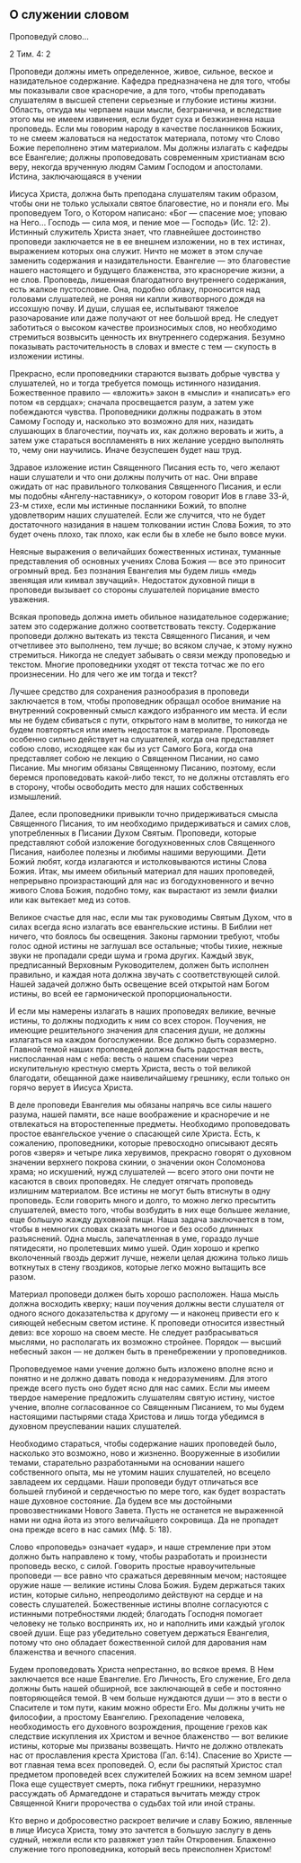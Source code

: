 ## О служении словом

Проповедуй слово...

2 Тим. 4: 2

Проповеди должны иметь определенное, живое, сильное, веское и назидательное содержание. Кафедра предназначена не для того, чтобы мы показывали свое красноречие, а для того, чтобы преподавать слушателям в высшей степени серьезные и глубокие истины жизни. Область, откуда мы черпаем наши мысли, безгранична, и вследствие этого мы не имеем извинения, если будет суха и безжизненна наша проповедь. Если мы говорим народу в качестве посланников Божиих, то не смеем жаловаться на недостаток материала, потому что Слово Божие переполнено этим материалом. Мы должны излагать с кафедры все Евангелие; должны проповедовать современным христианам всю веру, некогда врученную людям Самим Господом и апостолами. Истина, заключающаяся в учении

Иисуса Христа, должна быть преподана слушателям таким образом, чтобы они не только услыхали святое благовестие, но и поняли его. Мы проповедуем Того, о Котором написано: «Бог — спасение мое; уповаю на Него... Господь — сила моя, и пение мое — Господь» (Ис. 12: 2). Истинный служитель Христа знает, что главнейшее достоинство проповеди заключается не в ее внешнем изложении, но в тех истинах, выражением которых она служит. Ничто не может в этом случае заменить содержания и назидательности. Евангелие — это благовестие нашего настоящего и будущего блаженства, это красноречие жизни, а не слов. Проповедь, лишенная благодатного внутреннего содержания, есть жалкое пустословие. Она, подобно облаку, проносится над головами слушателей, не роняя ни капли животворного дождя на иссохшую почву. И души, слушая ее, испытывают тяжелое разочарование или даже получают от нее большой вред. Не следует заботиться о высоком качестве произносимых слов, но необходимо стремиться возвысить ценность их внутреннего содержания. Безумно показывать расточительность в словах и вместе с тем — скупость в изложении истины.

Прекрасно, если проповедники стараются вызвать добрые чувства у слушателей, но и тогда требуется помощь истинного назидания. Божественное правило — «вложить» закон в «мысли» и «написать» его потом «в сердцах»; сначала просвещается разум, а затем уже побеждаются чувства. Проповедники должны подражать в этом Самому Господу и, насколько это возможно для них, назидать слушающих в благочестии, поучать их, как должно веровать и жить, а затем уже стараться воспламенять в них желание усердно выполнять то, чему они научились. Иначе безуспешен будет наш труд.

Здравое изложение истин Священного Писания есть то, чего желают наши слушатели и что они должны получить от нас. Они вправе ожидать от нас правильного толкования Священного Писания, и если мы подобны «Ангелу-наставнику», о котором говорит Иов в главе 33-й, 23-м стихе, если мы истинные посланники Божий, то вполне удовлетворим наших слушателей. Если же случится, что не будет достаточного назидания в нашем толковании истин Слова Божия, то это будет очень плохо, так плохо, как если бы в хлебе не было вовсе муки.

Неясные выражения о величайших божественных истинах, туманные представления об основных учениях Слова Божия — все это приносит огромный вред. Без познания Евангелия мы будем лишь «медь звенящая или кимвал звучащий». Недостаток духовной пищи в проповеди вызывает со стороны слушателей порицание вместо уважения.

Всякая проповедь должна иметь обильное назидательное содержание; затем это содержание должно соответствовать тексту. Содержание проповеди должно вытекать из текста Священного Писания, и чем отчетливее это выполнено, тем лучше; во всяком случае, к этому нужно стремиться. Никогда не следует забывать о связи между проповедью и текстом. Многие проповедники уходят от текста тотчас же по его произнесении. Но для чего же им тогда и текст?

Лучшее средство для сохранения разнообразия в проповеди заключается в том, чтобы проповедник обращал особое внимание на внутренний сокровенный смысл каждого избранного им места. И если мы не будем сбиваться с пути, открытого нам в молитве, то никогда не будем повторяться или иметь недостаток в материале. Проповедь особенно сильно действует на слушателей, когда она представляет собою слово, исходящее как бы из уст Самого Бога, когда она представляет собою не лекцию о Священном Писании, но само Писание. Мы многим обязаны Священному Писанию, поэтому, если беремся проповедовать какой-либо текст, то не должны отставлять его в сторону, чтобы освободить место для наших собственных измышлений.

Далее, если проповедники привыкли точно придерживаться смысла Священного Писания, то им необходимо придерживаться и самих слов, употребленных в Писании Духом Святым. Проповеди, которые представляют собой изложение богодухновенных слов Священного Писания, наиболее полезны и любимы нашими верующими. Дети Божий любят, когда излагаются и истолковываются истины Слова Божия. Итак, мы имеем обильный материал для наших проповедей, непрерывно произрастающий для нас из богодухновенного и вечно живого Слова Божия, подобно тому, как вырастают из земли фиалки или как вытекает мед из сотов.

Великое счастье для нас, если мы так руководимы Святым Духом, что в силах всегда ясно излагать все евангельские истины. В Библии нет ничего, что боялось бы освещения. Законы гармонии требуют, чтобы голос одной истины не заглушал все остальные; чтобы тихие, нежные звуки не пропадали среди шума и грома других. Каждый звук, предписанный Верховным Руководителем, должен быть исполнен правильно, и каждая нота должна звучать с соответствующей силой. Нашей задачей должно быть освещение всей открытой нам Богом истины, во всей ее гармонической пропорциональности.

И если мы намерены излагать в наших проповедях великие, вечные истины, то должны подходить к ним со всех сторон. Поучения, не имеющие решительного значения для спасения души, не должны излагаться на каждом богослужении. Все должно быть соразмерно. Главной темой наших проповедей должна быть радостная весть, ниспосланная нам с неба: весть о нашем спасении через искупительную крестную смерть Христа, весть о той великой благодати, обещанной даже наивеличайшему грешнику, если только он горячо верует в Иисуса Христа.

В деле проповеди Евангелия мы обязаны напрячь все силы нашего разума, нашей памяти, все наше воображение и красноречие и не отвлекаться на второстепенные предметы. Необходимо проповедовать простое евангельское учение о спасающей силе Христа. Есть, к сожалению, проповедники, которые превосходно описывают десять рогов «зверя» и четыре лика херувимов, прекрасно говорят о духовном значении верхнего покрова скинии, о значении окон Соломонова храма; но искушений, нужд слушателей — всего этого они почти не касаются в своих проповедях. Не следует отягчать проповедь излишним материалом. Все истины не могут быть втиснуты в одну проповедь. Если говорить много и долго, то можно легко пресытить слушателей, вместо того, чтобы возбудить в них еще большее желание, еще большую жажду духовной пищи. Наша задача заключается в том, чтобы в немногих словах сказать многое и без особо длинных разъяснений. Одна мысль, запечатленная в уме, гораздо лучше пятидесяти, но пролетевших мимо ушей. Один хорошо и крепко вколоченный гвоздь держит лучше, нежели целая дюжина только лишь воткнутых в стену гвоздиков, которые легко можно вытащить все разом.

Материал проповеди должен быть хорошо расположен. Наша мысль должна восходить кверху; наши поучения должны вести слушателя от одного ясного доказательства к другому — и наконец привести его к сияющей небесным светом истине. К проповеди относится известный девиз: все хорошо на своем месте. Не следует разбрасываться мыслями, но располагать их возможно стройнее. Порядок — высший небесный закон — не должен быть в пренебрежении у проповедников.

Проповедуемое нами учение должно быть изложено вполне ясно и понятно и не должно давать повода к недоразумениям. Для этого прежде всего пусть оно будет ясно для нас самих. Если мы имеем твердое намерение предложить слушателям святую истину, чистое учение, вполне согласованное со Священным Писанием, то мы будем настоящими пастырями стада Христова и лишь тогда убедимся в духовном преуспевании наших слушателей.

Необходимо стараться, чтобы содержание наших проповедей было, насколько это возможно, ново и жизненно. Вооруженные в изобилии темами, старательно разработанными на основании нашего собственного опыта, мы не утомим наших слушателей, но всецело завладеем их сердцами. Наши проповеди будут отличаться все большей глубиной и сердечностью по мере того, как будет возрастать наше духовное состояние. Да будем все мы достойными провозвестниками Нового Завета. Пусть не останется не выраженной нами ни одна йота из этого величайшего сокровища. Да не пропадет она прежде всего в нас самих (Мф. 5: 18).

Слово «проповедь» означает «удар», и наше стремление при этом должно быть направлено к тому, чтобы разработать и произнести проповедь веско, с силой. Говорить простые нравоучительные проповеди — все равно что сражаться деревянным мечом; настоящее оружие наше — великие истины Слова Божия. Будем держаться таких истин, которые сильно, непреодолимо действуют на сердце и на совесть слушателей. Божественные истины вполне согласуются с истинными потребностями людей; благодать Господня помогает человеку не только воспринять их, но и наполнить ими каждый уголок своей души. Еще раз убедительно советуем держаться Евангелия, потому что оно обладает божественной силой для дарования нам блаженства и вечного спасения.

Будем проповедовать Христа непрестанно, во всякое время. В Нем заключается все наше Евангелие. Его Личность, Его служение, Его дела должны быть нашей обширной, все заключающей в себе и постоянно повторяющейся темой. В чем больше нуждаются души — это в вести о Спасителе и том пути, каким можно обрести Его. Мы должны учить не философии, а простому Евангелию. Грехопадение человека, необходимость его духовного возрождения, прощение грехов как следствие искупления их Христом и вечное блаженство — вот великие истины, которые мы призваны возвещать. Ничто не должно отвлекать нас от прославления креста Христова (Гал. 6:14). Спасение во Христе — вот главная тема всех проповедей. О, если бы распятый Христос стал предметом проповедей всех служителей Божиих на всем земном шаре! Пока еще существует смерть, пока гибнут грешники, неразумно рассуждать об Армагеддоне и стараться вычитать между строк Священной Книги пророчества о судьбах той или иной страны.

Кто верно и добросовестно раскроет величие и славу Божию, явленные в лице Иисуса Христа, тому это зачтется в большую заслугу в день судный, нежели если кто развяжет узел тайн Откровения. Блаженно служение того проповедника, который весь преисполнен Христом!

